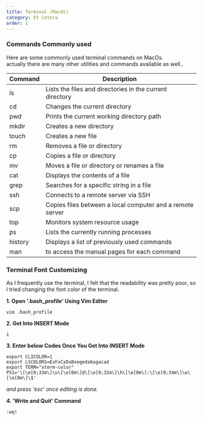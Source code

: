 ```yaml
---
title: Terminal (MacOs)
category: Et Cetera
order: 1
---
```

### Commands Commonly used 

Here are some commonly used terminal commands on MacOs.<br>
actually there are many other utilities and commands available as well..

|Command|Description|
|--|--|
|ls| Lists the files and directories in the current directory|
|cd| Changes the current directory|
|pwd| Prints the current working directory path|
|mkdir| Creates a new directory|
|touch| Creates a new file|
|rm| Removes a file or directory|
|cp| Copies a file or directory|
|mv| Moves a file or directory or renames a file|
|cat| Displays the contents of a file|
|grep| Searches for a specific string in a file|
|ssh| Connects to a remote server via SSH|
|scp| Copies files between a local computer and a remote server|
|top| Monitors system resource usage|
|ps| Lists the currently running processes|
|history| Displays a list of previously used commands|
|man| to access the manual pages for each command|


### Terminal Font Customizing 

As I frequently use the terminal, I felt that the readability was pretty poor, so I tried changing the font color of the terminal.

**1. Open '.bash_profile' Using Vim Editer**
~~~
vim .bash_profile
~~~
**2. Get Into INSERT Mode**
~~~
i
~~~
**3. Enter below Codes Once You Get Into INSERT Mode**
~~~
export CLICOLOR=1
export LSCOLORS=ExFxCxDxBxegedabagacad
export TERM="xterm-color"
PS1='\[\e[0;33m\]\u\[\e[0m\]@\[\e[0;32m\]\h\[\e[0m\]:\[\e[0;34m\]\w\[\e[0m\]\$'
~~~

*and press 'esc' once editing is done.*

**4. 'Write and Quit' Command**
~~~
:wq!
~~~

